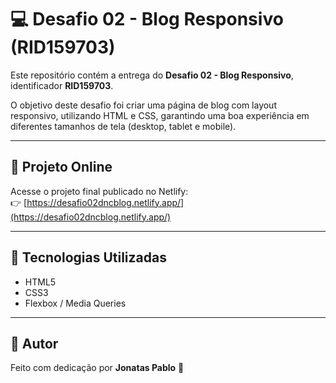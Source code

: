 # 💻 Desafio 02 - Blog Responsivo (RID159703)

Este repositório contém a entrega do **Desafio 02 - Blog Responsivo**, identificador **RID159703**.

O objetivo deste desafio foi criar uma página de blog com layout responsivo, utilizando HTML e CSS, garantindo uma boa experiência em diferentes tamanhos de tela (desktop, tablet e mobile).

---

## 🔗 Projeto Online

Acesse o projeto final publicado no Netlify:  
👉 [https://desafio02dncblog.netlify.app/](https://desafio02dncblog.netlify.app/)

---

## 🚀 Tecnologias Utilizadas

- HTML5  
- CSS3  
- Flexbox / Media Queries

---

## 📌 Autor

Feito com dedicação por **Jonatas Pablo** 🧠  

